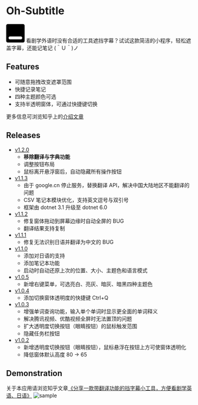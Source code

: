 # Oh-Subtitle
<img src="https://github.com/Surbowl/Oh-Subtitle/blob/master/images/icon.png?raw=true" width="50" />
看剧学外语时没有合适的工具遮挡字幕？试试这款简洁的小程序，轻松遮盖字幕，还能记笔记 (＾Ｕ＾)ノ

## Features
- 可随意拖拽改变遮罩范围
- 快捷记录笔记
- 四种主题颜色可选
- 支持半透明窗体，可通过快捷键切换

更多信息可浏览知乎上的[介绍文章](https://zhuanlan.zhihu.com/p/256343803)

## Releases
- [v1.2.0](https://github.com/Surbowl/oh-subtitle/releases/tag/v1.2.0)
  - **移除翻译与字典功能**
  - 调整按钮布局
  - 鼠标离开悬浮窗后，自动隐藏所有操作按钮
- [v1.1.3](https://github.com/Surbowl/oh-subtitle/releases/tag/v1.1.3)
  - 由于 google.cn 停止服务，替换翻译 API，解决中国大陆地区不能翻译的问题
  - CSV 笔记本模块优化，支持英文逗号与双引号
  - 框架由 dotnet 3.1 升级至 dotnet 6.0
- [v1.1.2](https://github.com/Surbowl/oh-subtitle/releases/tag/v1.1.2)
  - 修复窗体拖动到屏幕边缘时自动全屏的 BUG
  - 翻译结果支持复制
- [v1.1.1](https://github.com/Surbowl/oh-subtitle/releases/tag/v1.1.1)
  - 修复无法识别日语并翻译为中文的 BUG
- [v1.1.0](https://github.com/Surbowl/oh-subtitle/releases/tag/v1.1.0)
  - 添加对日语的支持
  - 添加笔记本功能
  - 启动时自动还原上次的位置、大小、主题色和语言模式
- [v1.0.5](https://github.com/Surbowl/oh-subtitle/releases/tag/v1.0.5)
  - 新增右键菜单，可选亮白、亮灰、暗灰、暗黑四种主题色
- [v1.0.4](https://github.com/Surbowl/oh-subtitle/releases/tag/v1.0.4)
  - 添加切换窗体透明度的快捷键 Ctrl+Q
- [v1.0.3](https://github.com/Surbowl/oh-subtitle/releases/tag/v1.0.3)
  - 增强单词查询功能，输入单个单词时显示更全面的单词释义
  - 解决腾讯视频、优酷视频全屏时无法置顶的问题
  - 扩大透明度切换按钮（眼睛按钮）的鼠标触发范围
  - 隐藏任务栏按钮
- [v1.0.2](https://github.com/Surbowl/oh-subtitle/releases/tag/v1.0.2)
  - 新增透明度切换按钮（眼睛按钮），鼠标悬浮在按钮上方可使窗体透明化
  - 降低窗体默认高度 80 -> 65


## Demonstration
关于本应用请浏览知乎文章[《分享一款带翻译功能的挡字幕小工具，方便看剧学英语、日语》](https://zhuanlan.zhihu.com/p/256343803)
![sample](https://github.com/Surbowl/Oh-Subtitle/blob/master/images/sample.gif?raw=true)
